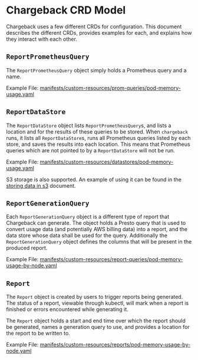 # Chargeback CRD Model

Chargeback uses a few different CRDs for configuration. This document describes
the different CRDs, provides examples for each, and explains how they interact
with each other.

## `ReportPrometheusQuery`

The `ReportPrometheusQuery` object simply holds a Prometheus query and a name.

Example File: [manifests/custom-resources/prom-queries/pod-memory-usage.yaml](../manifests/custom-resources/prom-queries/pod-memory-usage.yaml)

## `ReportDataStore`

The `ReportDataStore` object lists `ReportPrometheusQuery`s, and lists a
location and for the results of these queries to be stored. When `chargeback`
runs, it lists all `ReportDataStore`s, runs all Prometheus queries listed by
each store, and saves the results into each location. This means that Prometheus
queries which are not pointed to by a `ReportDataStore` will not be run.

Example File: [manifests/custom-resources/datastores/pod-memory-usage.yaml](../manifests/custom-resources/datastores/pod-memory-usage.yaml)

S3 storage is also supported. An example of using it can be found in the [storing data in s3](Storing-Data-In-S3.md) document.

## `ReportGenerationQuery`

Each `ReportGenerationQuery` object is a different type of report that
Chargeback can generate. The object holds a Presto query that is used to convert
usage data (and potentially AWS billing data) into a report, and the data store
whose data shall be used for the query. Additionally the `ReportGenerationQuery`
object defines the columns that will be present in the produced report.

Example File: [manifests/custom-resources/report-queries/pod-memory-usage-by-node.yaml](../manifests/custom-resources/report-queries/pod-memory-usage-by-node.yaml)

## `Report`

The `Report` object is created by users to trigger reports being generated. The
status of a report, viewable through kubectl, will mark when a report is
finished or errors encountered while generating it.

The `Report` object holds a start and end time over which the report should be
generated, names a generation query to use, and provides a location for the
report to be written to.

Example File: [manifests/custom-resources/reports/pod-memory-usage-by-node.yaml](../manifests/custom-resources/reports/pod-memory-usage-by-node.yaml)

